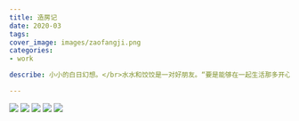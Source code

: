 ```yaml
---
title: 造房记
date: 2020-03
tags:
cover_image: images/zaofangji.png
categories: 
- work

describe: 小小的白日幻想。</br>水水和饺饺是一对好朋友。“要是能够在一起生活那多开心呀”那么要住在怎样的房子里呢？想着想着，便有了这一切。

---
```


![](https://waterpatch.oss-cn-guangzhou.aliyuncs.com/2020zaofangji/00.gif)
![](https://waterpatch.oss-cn-guangzhou.aliyuncs.com/2020zaofangji/01a.png)
![](https://waterpatch.oss-cn-guangzhou.aliyuncs.com/2020zaofangji/02.jpg)
![](https://waterpatch.oss-cn-guangzhou.aliyuncs.com/2020zaofangji/03.jpg)
![](https://waterpatch.oss-cn-guangzhou.aliyuncs.com/2020zaofangji/04.jpg)